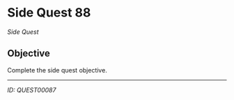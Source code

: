 # Side Quest 88

*Side Quest*

## Objective
Complete the side quest objective.

---
*ID: QUEST00087*